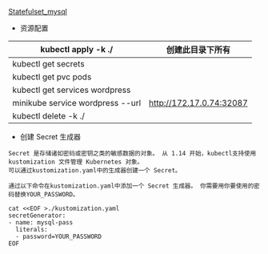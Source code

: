 [Statefulset_mysql](https://kubernetes.io/zh-cn/docs/tutorials/stateful-application/mysql-wordpress-persistent-volume/)

* 资源配置

| kubectl apply -k ./              | 创建此目录下所有         |
| -------------------------------- | ------------------------ |
| kubectl get secrets              |                          |
| kubectl get pvc pods             |                          |
| kubectl get services wordpress   |                          |
| minikube service wordpress --url | http://172.17.0.74:32087 |
| kubectl delete -k ./             |                          |


* 创建 Secret 生成器
```
Secret 是存储诸如密码或密钥之类的敏感数据的对象。 从 1.14 开始，kubectl支持使用 kustomization 文件管理 Kubernetes 对象。 
可以通过kustomization.yaml中的生成器创建一个 Secret。

通过以下命令在kustomization.yaml中添加一个 Secret 生成器。 你需要用你要使用的密码替换YOUR_PASSWORD。
```

```
cat <<EOF >./kustomization.yaml
secretGenerator:
- name: mysql-pass
  literals:
  - password=YOUR_PASSWORD
EOF
```
